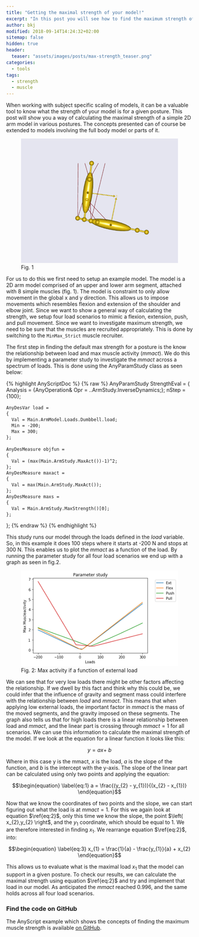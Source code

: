 ```yaml
---
title: "Getting the maximal strength of your model!"
excerpt: "In this post you will see how to find the maximum strength of model."
author: bkj
modified: 2018-09-14T14:24:32+02:00
sitemap: false
hidden: true
header:
  teaser: "assets/images/posts/max-strength_teaser.png"
categories:
  - tools
tags: 
  - strength
  - muscle
---
```


When working with subject specific scaling of models, it can be a
valuable tool to know what the strength of your model is for a given
posture. This post will show you a way of calculating the maximal
strength of a simple 2D arm model in various postures. The concepts
presented can of course be extended to models involving the full body
model or parts of it.

<figure>
  <img src="/assets/images/posts/max-strength_simple-arm.png" alt="Model of a simple arm">
  <figcaption>Fig. 1</figcaption>
</figure>

For us to do this we first need to setup an example model. The
model is a 2D arm model comprised of an upper and lower arm segment,
attached with 8 simple muscles (fig. 1). The model is constraint to only
allow movement in the global x and y direction. This allows us to impose
movements which resembles flexion and extension of the shoulder and
elbow joint. Since we want to show a general way of calculating the
strength, we setup four load scenarios to mimic a flexion, extension,
push, and pull movement. Since we want to investigate maximum strength,
we need to be sure that the muscles are recruited appropriately. This is
done by switching to the `MinMax_Strict` muscle recruiter.


The first step in finding the default max strength for a posture is the know the
relationship between load and max muscle activity ($mmact$). We do this by
implementing a parameter study to investigate the $mmact$ across a spectrum of
loads. This is done using the AnyParamStudy class as seen below: 


{% highlight AnyScriptDoc  %}
{% raw %}
  AnyParamStudy StrengthEval = 
  {
    Analysis = {AnyOperation& Opr = ..ArmStudy.InverseDynamics;}; 
    nStep = {100};

    AnyDesVar load = 
    {
      Val = Main.ArmModel.Loads.Dumbbell.load;
      Min = -200;
      Max = 300;
    };

    AnyDesMeasure objfun = 
    {
      Val = (max(Main.ArmStudy.MaxAct())-1)^2;
    };
    AnyDesMeasure maxact = 
    {
      Val = max(Main.ArmStudy.MaxAct());
    };
    AnyDesMeasure maxs = 
    {
      Val = Main.ArmStudy.MaxStrength()[0];
    };
};
{% endraw %}
{% endhighlight %}


This study runs our model through the loads defined in the $load$ variable. So, in this
example it does 100 steps where it starts at -200 N and stops at 300 N. This
enables us to plot the $mmact$ as a function of the load. By running the parameter
study for all four load scenarios we end up with a graph as seen in fig.2.

<figure>
  <img src="/assets/images/posts/max-strength_max_act.png" alt="Max activity as function of load">
  <figcaption>Fig. 2: Max activity if a function of external load</figcaption>
</figure>

We can see that for very low loads there might be other factors
affecting the relationship. If we dwell by this fact and think why this
could be, we could infer that the influence of gravity and segment mass
could interfere with the relationship between $load$ and $mmact$. This means
that when applying low external loads, the important factor in $mmact$ is
the mass of the moved segments, and the gravity imposed on these
segments. The graph also tells us that for high loads there is a linear
relationship between load and $mmact$, and the linear part is crossing
through $mmact = 1$ for all scenarios. We can use this information to
calculate the maximal strength of the model. If we look at the equation
for a linear function it looks like this:

$$\begin{equation} \label{eq:1}  y = ax + \ b \end{equation}$$

Where in this case y is the mmact, $x$ is the load, $a$ is the slope of the
function, and $b$ is the intercept with the y-axis. The slope of the
linear part can be calculated using only two points and applying the
equation:


$$\begin{equation} \label{eq:1} a = \frac{(y_{2} - y_{1})}{(x_{2} - x_{1})} \end{equation}$$

Now that we know the coordinates of two points and the slope, we can
start figuring out what the load is at $mmact = 1$. For this
we again look at equation $\ref{eq:2}$, only this time we know the slope, the point
$\left( x_{2},y_{2} \right$, and the $y_{1}$ coordinate,
which should be equal to 1. We are therefore interested in finding
$x_{1}$. We rearrange equation $\ref{eq:2}$, into:


$$\begin{equation} \label{eq:3} x_{1} = \frac{1}{a} - \frac{y_{1}}{a} + x_{2} \end{equation}$$

This allows us to evaluate what is the maximal load $x_{1}$ that
the model can support in a given posture. To check our results, we can
calculate the maximal strength using equation $\ref{eq:2}$ and try and implement
that load in our model. As anticipated the $mmact$ reached 0.996, and the
same holds across all four load scenarios.


### Find the code on GitHub

The AnyScript example which shows the concepts of finding the maximum muscle
strength is available [on
GitHub](https://github.com/AnyBody/max-muscle-strength). 
